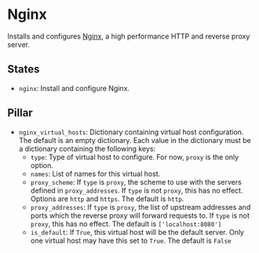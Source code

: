 # Nginx

Installs and configures [Nginx](https://nginx.org/en/), a high performance HTTP and reverse proxy server.

## States

- `nginx`: Install and configure Nginx.

## Pillar

- `nginx_virtual_hosts`: Dictionary containing virtual host configuration. The default is an empty dictionary. Each value in the dictionary must be a dictionary containing the following keys:
  - `type`: Type of virtual host to configure. For now, `proxy` is the only option.
  - `names`: List of names for this virtual host.
  - `proxy_scheme`: If `type` is `proxy`, the scheme to use with the servers defined in `proxy_addresses`. If `type` is not `proxy`, this has no effect. Options are `http` and `https`. The default is `http`.
  - `proxy_addresses`: If `type` is `proxy`, the list of upstream addresses and ports which the reverse proxy will forward requests to. If `type` is not `proxy`, this has no effect. The default is `['localhost:8080']`
  - `is_default`: If `True`, this virtual host will be the default server. Only one virtual host may have this set to `True`. The default is `False`
